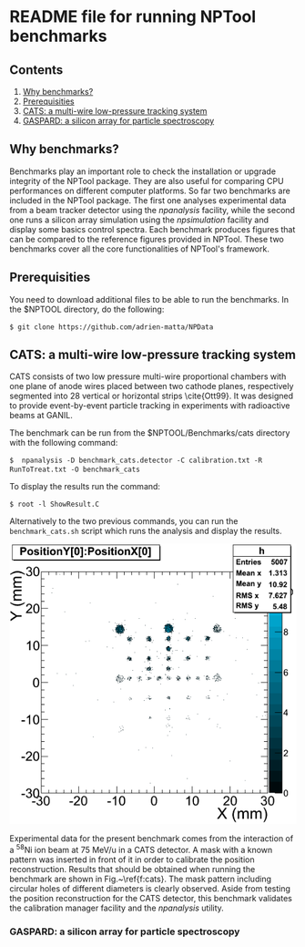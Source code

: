 README file for running NPTool benchmarks
=========================================

Contents
--------

1. [Why benchmarks?](#why-benchmarks?)
2. [Prerequisities](#prerequisities)
3. [CATS: a multi-wire low-pressure tracking system](#cats:-a-multi-wire-low-pressure-tracking-system)
4. [GASPARD: a silicon array for particle spectroscopy](#gaspard:-a-silicon-array-for-particle-spectroscopy)



## Why benchmarks?
Benchmarks play an important role to check the installation or upgrade integrity
of the NPTool package. They are also useful for comparing CPU performances on
different computer platforms. So far two benchmarks are included in the NPTool
package. The first one analyses experimental data from a beam tracker detector
using the _npanalysis_ facility, while the second one runs a silicon array
simulation using the _npsimulation_ facility and display some basics
control spectra. Each benchmark produces figures that can be compared to the
reference figures provided in NPTool. These two benchmarks cover all the core
functionalities of NPTool's framework.



## Prerequisities
You need to download additional files to be able to run the benchmarks. In the
$NPTOOL directory, do the following:

```
$ git clone https://github.com/adrien-matta/NPData

```



## CATS: a multi-wire low-pressure tracking system
CATS consists of two low pressure multi-wire proportional chambers with one plane
of anode wires placed between two cathode planes, respectively segmented into 28
vertical or horizontal strips \cite{Ott99}. It was designed to provide
event-by-event particle tracking in experiments with radioactive beams at GANIL.

The benchmark can be run from the $NPTOOL/Benchmarks/cats directory with the 
following command:
```
$  npanalysis -D benchmark_cats.detector -C calibration.txt -R RunToTreat.txt -O benchmark_cats
```

To display the results run the command:
```
$ root -l ShowResult.C
```

Alternatively to the two previous commands, you can run the `benchmark_cats.sh` 
script which runs the analysis and display the results.

![essai](../Benchmarks/cats/cats_ref.png)

Experimental data for the present benchmark comes from the interaction of a
<sup>58</sup>Ni ion beam at 75 MeV/u in a CATS detector. A mask with a known
pattern was inserted in front of it in order to calibrate the position
reconstruction. Results that should be obtained when running the benchmark
are shown in Fig.~\ref{f:cats}. The mask pattern including circular holes of
different diameters is clearly observed.
Aside from testing the position reconstruction for the CATS
detector, this benchmark validates the calibration manager facility and the
_npanalysis_ utility.


### GASPARD: a silicon array for particle spectroscopy
